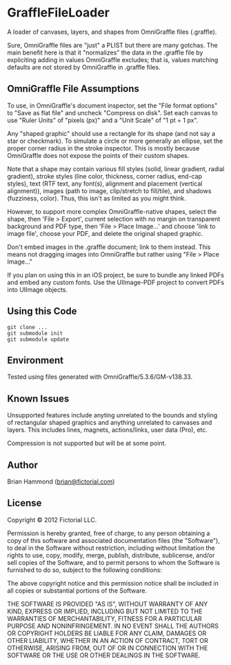 # GraffleFileLoader

A loader of canvases, layers, and shapes from OmniGraffle files (.graffle).

Sure, OmniGraffle files are "just" a PLIST but there are many gotchas.  The main
benefit here is that it "normalizes" the data in the .graffle file by
expliciting adding in values OmniGraffle excludes; that is, values matching
defaults are not stored by OmniGraffle in .graffle files.
 
## OmniGraffle File Assumptions
 
To use, in OmniGraffle's document inspector, set the "File format options" to
"Save as flat file" and uncheck "Compress on disk". Set each canvas to use
"Ruler Units" of "pixels (px)" and a "Unit Scale" of "1 pt = 1 px".

Any "shaped graphic" should use a rectangle for its shape (and not say 
a star or checkmark). To simulate a circle or more generally an ellipse,
set the proper corner radius in the stroke inspector. This is mostly because
OmniGraffle does not expose the points of their custom shapes.

Note that a shape may contain various fill styles (solid, linear gradient,
radial gradient), stroke styles (line color, thickness, corner radius, end-cap
styles), text (RTF text, any font(s), alignment and placement (vertical alignment)),
images (path to image, clip/stretch to fill/tile), and shadows (fuzziness, color).
Thus, this isn't as limited as you might think.

However, to support more complex OmniGraffle-native shapes, select the shape, then 
'File > Export', current selection with no margin on transparent background
and PDF type, then 'File > Place Image...' and choose 'link to image file', 
choose your PDF, and delete the original shaped graphic.

Don't embed images in the .graffle document; link to them instead.
This means not dragging images into OmniGraffle but rather using 
"File > Place Image..."

If you plan on using this in an iOS project, be sure to bundle any linked
PDFs and embed any custom fonts.  Use the UIImage-PDF project to convert
PDFs into UIImage objects.

## Using this Code

    git clone ...
    git submodule init
    git submodule update
 
## Environment
 
Tested using files generated with OmniGraffle/5.3.6/GM-v138.33.

## Known Issues
 
Unsupported features include anyting unrelated to the bounds and styling of
rectangular shaped graphics and anything unrelated to canvases and layers.
This includes lines, magnets, actions/links, user data (Pro), etc.
 
Compression is not supported but will be at some point.

## Author

Brian Hammond (brian@fictorial.com)

## License

Copyright © 2012 Fictorial LLC.

Permission is hereby granted, free of charge, to any person obtaining a copy of
this software and associated documentation files (the "Software"), to deal in
the Software without restriction, including without limitation the rights to
use, copy, modify, merge, publish, distribute, sublicense, and/or sell copies
of the Software, and to permit persons to whom the Software is furnished to do
so, subject to the following conditions:

The above copyright notice and this permission notice shall be included in all
copies or substantial portions of the Software.

THE SOFTWARE IS PROVIDED "AS IS", WITHOUT WARRANTY OF ANY KIND, EXPRESS OR
IMPLIED, INCLUDING BUT NOT LIMITED TO THE WARRANTIES OF MERCHANTABILITY,
FITNESS FOR A PARTICULAR PURPOSE AND NONINFRINGEMENT. IN NO EVENT SHALL THE
AUTHORS OR COPYRIGHT HOLDERS BE LIABLE FOR ANY CLAIM, DAMAGES OR OTHER
LIABILITY, WHETHER IN AN ACTION OF CONTRACT, TORT OR OTHERWISE, ARISING FROM,
OUT OF OR IN CONNECTION WITH THE SOFTWARE OR THE USE OR OTHER DEALINGS IN THE
SOFTWARE.

